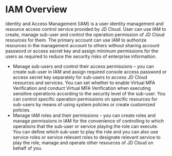 # IAM Overview

Identity and Access Management (IAM) is a user identity management and resource access control service provided by JD Cloud. User can use IAM to create, manage sub-user and control the operation permission of JD Cloud resources for them. The primary account can use IAM to authorize resources in the management account to others without sharing account password or access secret key and assign minimum permissions for the users as required to reduce the security risks of enterprise information.

* Manage sub-users and control their access permissions – you can create sub-user in IAM and assign required console access password or access secret key separately for sub-users to access JD Cloud resources and services. You can set whether to enable Virtual MFA Verification and conduct Virtual MFA Verification when executing sensitive operations according to the security level of the sub-user. You can control specific operation permissions on specific resources for sub-users by means of using system policies or create customized policies.
* Manage IAM roles and their permissions – you can create roles and manage permissions in IAM for the convenience of controlling to which operations that the sub-user or service playing the role can execute. You can define which sub-user to play the role and you can also use service roles or service relevant roles to designate relevant service to play the role, manage and operate other resources of JD Cloud on behalf of you.
